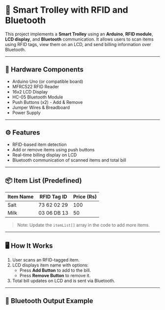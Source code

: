 # 🛒 Smart Trolley with RFID and Bluetooth

This project implements a **Smart Trolley** using an **Arduino**, **RFID module**, **LCD display**, and **Bluetooth** communication. It allows users to scan items using RFID tags, view them on an LCD, and send billing information over Bluetooth.

---

## 🔧 Hardware Components

- Arduino Uno (or compatible board)
- MFRC522 RFID Reader
- 16x2 LCD Display
- HC-05 Bluetooth Module
- Push Buttons (x2) - Add & Remove
- Jumper Wires & Breadboard
- Power Supply

---

## ⚙️ Features

- RFID-based item detection
- Add or remove items using push buttons
- Real-time billing display on LCD
- Bluetooth communication of scanned items and total bill

---

## 📦 Item List (Predefined)

| Item Name | RFID Tag ID      | Price (Rs) |
|-----------|------------------|------------|
| Salt      | 73 62 02 29      | 100        |
| Milk      | 03 06 DB 13      | 50         |

> Note: Update the `itemList[]` array in the code to add more items.

---

## 🖥️ How It Works

1. User scans an RFID-tagged item.
2. LCD displays item name with options:
   - Press **Add Button** to add to the bill.
   - Press **Remove Button** to remove it.
3. Total bill updates on LCD and is sent via Bluetooth.

---

## 📲 Bluetooth Output Example

